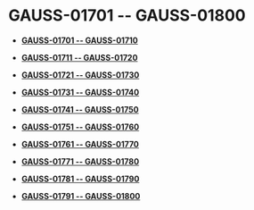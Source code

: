 # GAUSS-01701 -- GAUSS-01800<a name="EN-US_TOPIC_0302073398"></a>

-   **[GAUSS-01701 -- GAUSS-01710](gauss-01701----gauss-01710.md)**  

-   **[GAUSS-01711 -- GAUSS-01720](gauss-01711----gauss-01720.md)**  

-   **[GAUSS-01721 -- GAUSS-01730](gauss-01721----gauss-01730.md)**  

-   **[GAUSS-01731 -- GAUSS-01740](gauss-01731----gauss-01740.md)**  

-   **[GAUSS-01741 -- GAUSS-01750](gauss-01741----gauss-01750.md)**  

-   **[GAUSS-01751 -- GAUSS-01760](gauss-01751----gauss-01760.md)**  

-   **[GAUSS-01761 -- GAUSS-01770](gauss-01761----gauss-01770.md)**  

-   **[GAUSS-01771 -- GAUSS-01780](gauss-01771----gauss-01780.md)**  

-   **[GAUSS-01781 -- GAUSS-01790](gauss-01781----gauss-01790.md)**  

-   **[GAUSS-01791 -- GAUSS-01800](gauss-01791----gauss-01800.md)**  


